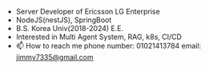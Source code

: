 - Server Developer of Ericsson LG Enterprise
- NodeJS(nestJS), SpringBoot
- B.S. Korea Univ(2018-2024) E.E.
- Interested in Multi Agent System, RAG, k8s, CI/CD
- 📫 How to reach me
     phone number: 01021413784
     email: jimmy7335@gmail.com
